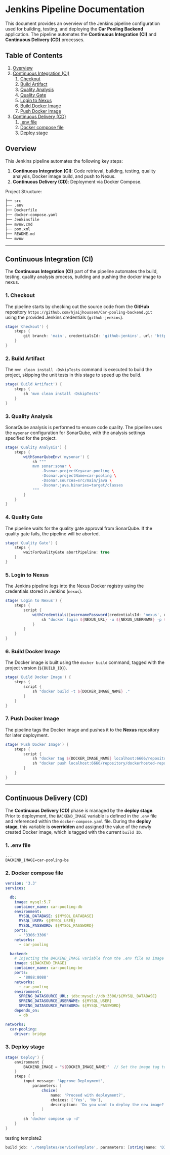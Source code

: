# Jenkins Pipeline Documentation

This document provides an overview of the Jenkins pipeline configuration used for building, testing, and deploying the **Car Pooling Backend** application. The pipeline automates the **Continuous Integration (CI)** and **Continuous Delivery (CD)** processes.
## Table of Contents
1. [Overview](#overview)
2. [Continuous Integration (CI)](#continuous-integration-ci)
   1. [Checkout](#1-checkout)
   2. [Build Artifact](#2-build-artifact)
   3. [Quality Analysis](#3-quality-analysis)
   4. [Quality Gate](#4-quality-gate)
   5. [Login to Nexus](#5-login-to-nexus)
   6. [Build Docker Image](#6-build-docker-image)
   7. [Push Docker Image](#7-push-docker-image)
3. [Continuous Delivery (CD)](#continuous-delivery-cd)
    1. [.env file](#1-env-file)
    2. [Docker compose file](#2-docker-compose-file)
    3. [Deploy stage](#3-deploy-stage)
## Overview

This Jenkins pipeline automates the following key steps:
1. **Continuous Integration (CI)**: Code retrieval, building, testing, quality analysis, Docker image build, and push to Nexus. 
2. **Continuous Delivery (CD)**: Deployment via Docker Compose.

Project Structure:
```markdown
├── src  
├── .env
├── Dockerfile
├── docker-compose.yaml  
├── Jenkinsfile
├── mvnw.cmd  
├── pom.xml  
├── README.md  
└── mvnw
```

---

## Continuous Integration (CI)

The **Continuous Integration (CI)** part of the pipeline automates the build, testing, quality analysis process, building and pushing the docker image to nexus.

### 1. **Checkout**
The pipeline starts by checking out the source code from the **GitHub** repository `https://github.com/hjaijhoussem/Car-pooling-backend.git` using the provided Jenkins credentials (`github-jenkins`).

```groovy
stage('Checkout') {
    steps {
        git branch: 'main', credentialsId: 'github-jenkins', url: 'https://github.com/hjaijhoussem/Car-pooling-backend.git'
    }
}
```
### 2. **Build Artifact**
The `mvn clean install -DskipTests` command is executed to build the project, skipping the unit tests in this stage to speed up the build.
```groovy
stage('Build Artifact') {
    steps {
        sh 'mvn clean install -DskipTests'
    }
}
```
### 3. **Quality Analysis**
SonarQube analysis is performed to ensure code quality. The pipeline uses the `mysonar` configuration for SonarQube, with the analysis settings specified for the project.
```groovy
stage('Quality Analysis') {
    steps {
        withSonarQubeEnv('mysonar') {
            sh """
            mvn sonar:sonar \
                -Dsonar.projectKey=car-pooling \
                -Dsonar.projectName=car-pooling \
                -Dsonar.sources=src/main/java \
                -Dsonar.java.binaries=target/classes
            """
        }
    }
}
```
### 4. **Quality Gate**
The pipeline waits for the quality gate approval from SonarQube. If the quality gate fails, the pipeline will be aborted.
```groovy
stage('Quality Gate') {
    steps {
        waitForQualityGate abortPipeline: true
    }
}
```
### 5. **Login to Nexus**
The Jenkins pipeline logs into the Nexus Docker registry using the credentials stored in Jenkins (`nexus`).
```groovy
stage('Login to Nexus') {
    steps {
        script {
            withCredentials([usernamePassword(credentialsId: 'nexus', usernameVariable: 'NEXUS_USERNAME', passwordVariable: 'NEXUS_PASSWORD')]) {
                sh "docker login ${NEXUS_URL} -u ${NEXUS_USERNAME} -p ${NEXUS_PASSWORD}"
            }
        }
    }
}
```
### 6. **Build Docker Image**
The Docker image is built using the `docker build` command, tagged with the project version (`${BUILD_ID}`).
```groovy
stage('Build Docker Image') {
    steps {
        script {
            sh "docker build -t ${DOCKER_IMAGE_NAME} ."
        }
    }
}
```
### 7. **Push Docker Image**
The pipeline tags the Docker image and pushes it to the **Nexus** repository for later deployment.
```groovy
stage('Push Docker Image') {
    steps {
        script {
            sh "docker tag ${DOCKER_IMAGE_NAME} localhost:6666/repository/dockerhosted-repo/${NEXUS_REPO}/${DOCKER_IMAGE_NAME}"
            sh "docker push localhost:6666/repository/dockerhosted-repo/${NEXUS_REPO}/${DOCKER_IMAGE_NAME}"
        }
    }
}
```
---
## Continuous Delivery (CD)
The **Continuous Delivery (CD)** phase is managed by the **deploy stage**. Prior to deployment, the `BACKEND_IMAGE` variable is defined in the `.env` file and referenced within the `docker-compose.yaml` file. During the **deploy stage**, this variable is **overridden** and assigned the value of the newly created Docker image, which is tagged with the current `build ID`.
### 1. **.env file**
```dotenv
...
BACKEND_IMAGE=car-pooling-be
```
### 2. **Docker compose file**
```yaml
version: '3.3'
services:

  db:
    image: mysql:5.7  
    container_name: car-pooling-db
    environment:
      MYSQL_DATABASE: ${MYSQL_DATABASE}
      MYSQL_USER: ${MYSQL_USER}
      MYSQL_PASSWORD: ${MYSQL_PASSWORD}
    ports:
      - '3306:3306'
    networks:
      - car-pooling

  backend:
    # Injecting the BACKEND_IMAGE variable from the .env file as image name
    image: ${BACKEND_IMAGE} 
    container_name: car-pooling-be
    ports:
      - '8088:8088'
    networks:
      - car-pooling
    environment:
      SPRING_DATASOURCE_URL: jdbc:mysql://db:3306/${MYSQL_DATABASE}
      SPRING_DATASOURCE_USERNAME: ${MYSQL_USER}
      SPRING_DATASOURCE_PASSWORD: ${MYSQL_PASSWORD}
    depends_on:
      - db  

networks:
  car-pooling:
    driver: bridge
```
### 3. **Deploy stage**
```groovy
stage('Deploy') {
    environment {
        BACKEND_IMAGE = "${DOCKER_IMAGE_NAME}"  // Set the image tag to the current build ID
    }
    steps {
        input message: 'Approve Deployment',
            parameters: [
                choice(
                    name: 'Proceed with deployment?',
                    choices: ['Yes', 'No'],
                    description: 'Do you want to deploy the new image?'
                )
            ]
        sh 'docker compose up -d'
    }
}
```

testing template2
```groovy
build job: './templates/serviceTemplate', parameters: [string(name: 'DIR', value: 'backend')]
```
